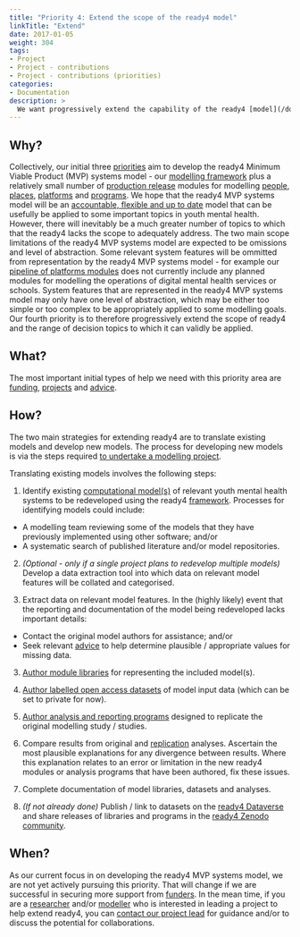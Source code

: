 ```yaml
---
title: "Priority 4: Extend the scope of the ready4 model"
linkTitle: "Extend"
date: 2017-01-05
weight: 304
tags:
- Project
- Project - contributions
- Project - contributions (priorities)
categories:
- Documentation
description: >
  We want progressively extend the capability of the ready4 [model](/docs/getting-started/concepts/model/) to explore new [decision topics in youth mental health](/docs/examples/).
---
```



## Why?
Collectively, our initial three [priorities](/docs/contribution-guidelines/priorities/extend/) aim to develop the ready4 Minimum Viable Product (MVP) systems model - our [modelling framework](/docs/framework/) plus a relatively small number of [production release](/docs/getting-started/software/status/production-releases/) modules for modelling [people](/docs/model/using-modules/people/), [places](/docs/model/using-modules/places/), [platforms](/docs/model/using-modules/platforms/) and [programs](/docs/model/using-modules/programs/). We hope that the ready4 MVP systems model will be an [accountable, flexible and up to date](/docs/getting-started/motivation/) model that can be usefully be applied to some important topics in youth mental health. However, there will inevitably be a much greater number of topics to which that the ready4 lacks the scope to adequately address. The two main scope limitations of the ready4 MVP systems model are expected to be omissions and level of abstraction. Some relevant system features will be ommitted from representation by the ready4 MVP systems model - for example our [pipeline of platforms modules](/docs/model/pipeline/pipeline-platforms/) does not currently include any planned modules for modelling the operations of digital mental health services or schools. System features that are represented in the ready4 MVP systems model may only have one level of abstraction, which may be either too simple or too complex to be appropriately applied to some modelling goals. Our fourth priority is to therefore progressively extend the scope of ready4 and the range of decision topics to which it can validly be applied.

## What?
The most important initial types of help we need with this priority area are [funding](/docs/contribution-guidelines/contribution-types/funding/),
[projects](/docs/contribution-guidelines/contribution-types/use/) and [advice](/docs/contribution-guidelines/contribution-types/advisory/).

## How?
The two main strategies for extending ready4 are to translate existing models and develop new models. The process for developing new models is via the steps required [to undertake a modelling project](/docs/contribution-guidelines/contribution-types/use/).

Translating existing models involves the following steps:

1. Identify existing [computational model(s)](/docs/getting-started/concepts/model/) of relevant youth mental health systems to be redeveloped using the ready4 [framework](/docs/framework/). Processes for identifying models could include:

 - A modelling team reviewing some of the models that they have previously implemented using other software; and/or
 - A systematic search of published literature and/or model repositories.
 
 2. *(Optional - only if a single project plans to redevelop multiple models)* Develop a data extraction tool into which data on relevant model features will be collated and categorised.
 
 3. Extract data on relevant model features. In the (highly likely) event that the reporting and documentation of the model being redeveloped lacks important details:
 
 - Contact the original model authors for assistance; and/or
 - Seek relevant [advice](/docs/contribution-guidelines/contribution-types/advisory/) to help determine plausible / appropriate values for missing data.
 
 3. [Author module libraries](/docs/model/authoring-modules/) for representing the included model(s).
 
 4. [Author labelled open access datasets](/docs/datasets/authoring-data/) of model input data (which can be set to private for now).
 
 5. [Author analysis and reporting programs](/docs/analyses/authoring-analyses/) designed to replicate the original modelling study / studies.
 
 6. Compare results from original and [replication](/docs/getting-started/concepts/reproducible-replicable-generalisable/) analyses. Ascertain the most plausible explanations for any divergence between results. Where this explanation relates to an error or limitation in the new ready4 modules or analysis programs that have been authored, fix these issues.
 
 7. Complete documentation of model libraries, datasets and analyses.
 
 8. *(If not already done)* Publish / link to datasets on the [ready4 Dataverse](https://dataverse.harvard.edu/dataverse/ready4) and share releases of libraries and programs in the [ready4 Zenodo community](https://zenodo.org/communities/ready4/).

## When?
As our current focus in on developing the ready4 MVP systems model, we are not yet actively pursuing this priority. That will change if we are successful in securing more support from [funders](/docs/getting-started/stakeholders/funders/). In the mean time, if you are a [researcher](/docs/getting-started/stakeholders/researchers/) and/or [modeller](/docs/getting-started/users/modeller/) who is interested in leading a project to help extend ready4, you can [contact our project lead](https://mph-economist.netlify.app/#contact) for guidance and/or to discuss the potential for collaborations.

